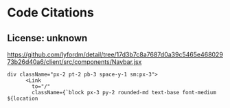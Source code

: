 # Code Citations

## License: unknown
https://github.com/lyfordm/detail/tree/17d3b7c8a7687d0a39c5465e46802973b26d40a6/client/src/components/Navbar.jsx

```
div className="px-2 pt-2 pb-3 space-y-1 sm:px-3">
      <Link
        to="/"
        className={`block px-3 py-2 rounded-md text-base font-medium ${location
```

